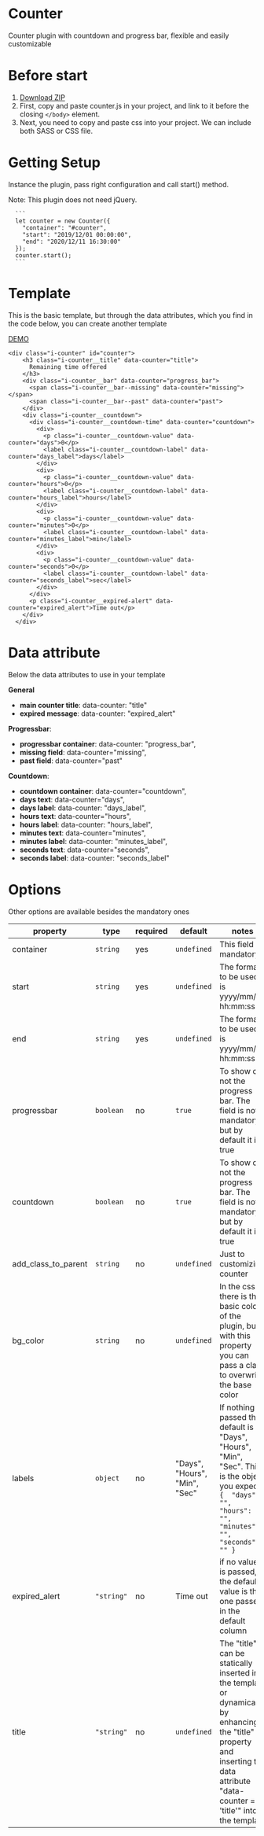 # Counter
Counter plugin with countdown and progress bar, flexible and easily customizable

# Before start

  1. [Download ZIP](https://github.com/iladiro/counter/archive/master.zip)
  2. First, copy and paste counter.js in your project, and link to it before the closing ```</body>``` element.
  3. Next, you need to copy and paste css into your project. We can include both SASS or CSS file.

# Getting Setup

  Instance the plugin, pass right configuration and call start() method.

  Note: This plugin does not need jQuery.

      ```
      let counter = new Counter({
        "container": "#counter",
        "start": "2019/12/01 00:00:00",
        "end": "2020/12/11 16:30:00"
      });
      counter.start();
      ```

# Template

This is the basic template, but through the data attributes, which you find in the code below, you can create another template

[DEMO](https://jsbin.com/qiwobev/edit?html,css,js,output)

```
<div class="i-counter" id="counter">
    <h3 class="i-counter__title" data-counter="title">
      Remaining time offered
    </h3>
    <div class="i-counter__bar" data-counter="progress_bar">
      <span class="i-counter__bar--missing" data-counter="missing"></span>
      <span class="i-counter__bar--past" data-counter="past">
    </div>
    <div class="i-counter__countdown">
      <div class="i-counter__countdown-time" data-counter="countdown">
        <div>
          <p class="i-counter__countdown-value" data-counter="days">0</p>
          <label class="i-counter__countdown-label" data-counter="days_label">days</label>
        </div>
        <div>
          <p class="i-counter__countdown-value" data-counter="hours">0</p>
          <label class="i-counter__countdown-label" data-counter="hours_label">hours</label>
        </div>
        <div>
          <p class="i-counter__countdown-value" data-counter="minutes">0</p>
          <label class="i-counter__countdown-label" data-counter="minutes_label">min</label>
        </div>
        <div>
          <p class="i-counter__countdown-value" data-counter="seconds">0</p>
          <label class="i-counter__countdown-label" data-counter="seconds_label">sec</label>
        </div>
      </div>
      <p class="i-counter__expired-alert" data-counter="expired_alert">Time out</p>
    </div>
  </div>

```

# Data attribute

Below the data attributes to use in your template

**General**
  - **main counter title**: data-counter: "title"
  - **expired message**: data-counter: "expired_alert"

**Progressbar**:
  - **progressbar container**: data-counter: "progress_bar",
  - **missing field**: data-counter="missing",
  - **past field**: data-counter="past"

**Countdown**:
  - **countdown container**: data-counter="countdown",
  - **days text**: data-counter="days",
  - **days label**: data-counter: "days_label",
  - **hours text**: data-counter="hours",
  - **hours label**: data-counter: "hours_label",
  - **minutes text**: data-counter="minutes",
  - **minutes label**: data-counter: "minutes_label",
  - **seconds text**: data-counter="seconds",
  - **seconds label**: data-counter: "seconds_label"


# Options

  Other options are available besides the mandatory ones

  property | type | required | default | notes
  ------------ | ------------- | ------------- | ------------- | -------------
  container | ``` string ``` | yes | ``` undefined ``` | This field is mandatory
  start | ``` string ``` | yes | ``` undefined ``` | The format to be used is yyyy/mm/dd hh:mm:ss
  end | ``` string ``` | yes | ``` undefined ``` | The format to be used is yyyy/mm/dd hh:mm:ss
  progressbar | ``` boolean ``` | no | ``` true ``` | To show or not the progress bar. The field is not mandatory, but by default it is true
  countdown | ``` boolean ``` | no | ``` true ``` | To show or not the progress bar. The field is not mandatory, but by default it is true
  add_class_to_parent | ``` string ``` | no | ``` undefined ``` | Just to customizing counter
  bg_color | ``` string ``` | no | ``` undefined ``` | In the css there is the basic color of the plugin, but with this property you can pass a class to overwrite the base color
  labels | ``` object ``` | no | "Days", "Hours", "Min", "Sec" | If nothing is passed the default is "Days", "Hours", "Min", "Sec". This is the object you expect:  ``` {  "days": "", "hours": "", "minutes": "", "seconds": "" }  ```
  expired_alert | ``` "string" ``` | no | Time out | if no value is passed, the default value is the one passed in the default column
  title | ``` "string" ``` | no | ``` undefined ``` | The "title" can be statically inserted into the template or dynamically by enhancing the "title" property and inserting the data attribute "data-counter = 'title'" into the template
